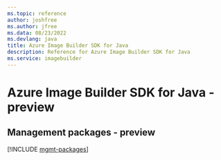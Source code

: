 ```yaml
---
ms.topic: reference
author: joshfree
ms.author: jfree
ms.data: 08/23/2022
ms.devlang: java
title: Azure Image Builder SDK for Java
description: Reference for Azure Image Builder SDK for Java
ms.service: imagebuilder
---
```

# Azure Image Builder SDK for Java - preview

## Management packages - preview
[!INCLUDE [mgmt-packages](image-builder-mgmt-index.md)]